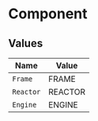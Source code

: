 # Component


## Values

| Name      | Value     |
| --------- | --------- |
| `Frame`   | FRAME     |
| `Reactor` | REACTOR   |
| `Engine`  | ENGINE    |